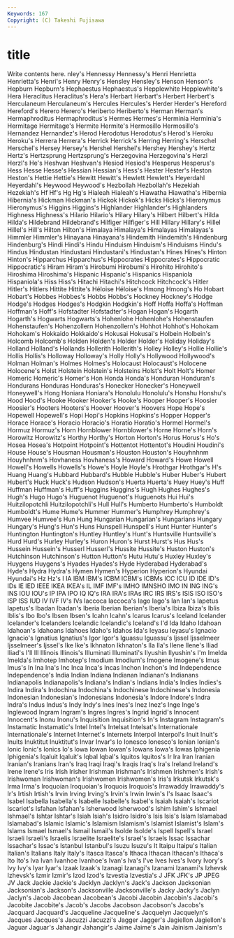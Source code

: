 ```yaml
---
Keywords: 167 
Copyright: (C) Takeshi Fujisawa
---
```


# title

Write contents here.
nley's
Hennessy Hennessy's Henri Henrietta Henrietta's Henri's Henry Henry's Hensley Hensley's
Henson Henson's Hepburn Hepburn's Hephaestus Hephaestus's Hepplewhite Hepplewhite's Hera Heraclitus
Heraclitus's Hera's Herbart Herbart's Herbert Herbert's Herculaneum Herculaneum's Hercules Hercules's
Herder Herder's Hereford Hereford's Herero Herero's Heriberto Heriberto's Herman Herman's
Hermaphroditus Hermaphroditus's Hermes Hermes's Herminia Herminia's Hermitage Hermitage's Hermite Hermite's
Hermosillo Hermosillo's Hernandez Hernandez's Herod Herodotus Herodotus's Herod's Heroku Heroku's
Herrera Herrera's Herrick Herrick's Herring Herring's Herschel Herschel's Hersey Hersey's
Hershel Hershel's Hershey Hershey's Hertz Hertz's Hertzsprung Hertzsprung's Herzegovina Herzegovina's
Herzl Herzl's He's Heshvan Heshvan's Hesiod Hesiod's Hesperus Hesperus's Hess
Hesse Hesse's Hessian Hessian's Hess's Hester Hester's Heston Heston's Hettie
Hettie's Hewitt Hewitt's Hewlett Hewlett's Heyerdahl Heyerdahl's Heywood Heywood's Hezbollah
Hezbollah's Hezekiah Hezekiah's Hf Hf's Hg Hg's Hialeah Hialeah's Hiawatha
Hiawatha's Hibernia Hibernia's Hickman Hickman's Hickok Hickok's Hicks Hicks's Hieronymus
Hieronymus's Higgins Higgins's Highlander Highlander's Highlanders Highness Highness's Hilario Hilario's
Hilary Hilary's Hilbert Hilbert's Hilda Hilda's Hildebrand Hildebrand's Hilfiger Hilfiger's
Hill Hillary Hillary's Hillel Hillel's Hill's Hilton Hilton's Himalaya Himalaya's
Himalayas Himalayas's Himmler Himmler's Hinayana Hinayana's Hindemith Hindemith's Hindenburg Hindenburg's
Hindi Hindi's Hindu Hinduism Hinduism's Hinduisms Hindu's Hindus Hindustan Hindustani
Hindustani's Hindustan's Hines Hines's Hinton Hinton's Hipparchus Hipparchus's Hippocrates Hippocrates's
Hippocratic Hippocratic's Hiram Hiram's Hirobumi Hirobumi's Hirohito Hirohito's Hiroshima Hiroshima's
Hispanic Hispanic's Hispanics Hispaniola Hispaniola's Hiss Hiss's Hitachi Hitachi's Hitchcock
Hitchcock's Hitler Hitler's Hitlers Hittite Hittite's Héloise Héloise's Hmong Hmong's
Ho Hobart Hobart's Hobbes Hobbes's Hobbs Hobbs's Hockney Hockney's Hodge
Hodge's Hodges Hodges's Hodgkin Hodgkin's Hoff Hoffa Hoffa's Hoffman Hoffman's
Hoff's Hofstadter Hofstadter's Hogan Hogan's Hogarth Hogarth's Hogwarts Hogwarts's Hohenlohe
Hohenlohe's Hohenstaufen Hohenstaufen's Hohenzollern Hohenzollern's Hohhot Hohhot's Hohokam Hohokam's Hokkaido
Hokkaido's Hokusai Hokusai's Holbein Holbein's Holcomb Holcomb's Holden Holden's Holder
Holder's Holiday Holiday's Holland Holland's Hollands Hollerith Hollerith's Holley Holley's
Hollie Hollie's Hollis Hollis's Holloway Holloway's Holly Holly's Hollywood Hollywood's
Holman Holman's Holmes Holmes's Holocaust Holocaust's Holocene Holocene's Holst Holstein
Holstein's Holsteins Holst's Holt Holt's Homer Homeric Homeric's Homer's Hon
Honda Honda's Honduran Honduran's Hondurans Honduras Honduras's Honecker Honecker's Honeywell
Honeywell's Hong Honiara Honiara's Honolulu Honolulu's Honshu Honshu's Hood Hood's
Hooke Hooker Hooker's Hooke's Hooper Hooper's Hoosier Hoosier's Hooters Hooters's
Hoover Hoover's Hoovers Hope Hope's Hopewell Hopewell's Hopi Hopi's Hopkins
Hopkins's Hopper Hopper's Horace Horace's Horacio Horacio's Horatio Horatio's Hormel
Hormel's Hormuz Hormuz's Horn Hornblower Hornblower's Horne Horne's Horn's Horowitz
Horowitz's Horthy Horthy's Horton Horton's Horus Horus's Ho's Hosea Hosea's
Hotpoint Hotpoint's Hottentot Hottentot's Houdini Houdini's House House's Housman Housman's
Houston Houston's Houyhnhnm Houyhnhnm's Hovhaness Hovhaness's Howard Howard's Howe Howell
Howell's Howells Howells's Howe's Hoyle Hoyle's Hrothgar Hrothgar's H's Huang
Huang's Hubbard Hubbard's Hubble Hubble's Huber Huber's Hubert Hubert's Huck
Huck's Hudson Hudson's Huerta Huerta's Huey Huey's Huff Huffman Huffman's
Huff's Huggins Huggins's Hugh Hughes Hughes's Hugh's Hugo Hugo's Huguenot
Huguenot's Huguenots Hui Hui's Huitzilopotchli Huitzilopotchli's Hull Hull's Humberto Humberto's
Humboldt Humboldt's Hume Hume's Hummer Hummer's Humphrey Humphrey's Humvee Humvee's
Hun Hung Hungarian Hungarian's Hungarians Hungary Hungary's Hung's Hun's Huns
Hunspell Hunspell's Hunt Hunter Hunter's Huntington Huntington's Huntley Huntley's Hunt's
Huntsville Huntsville's Hurd Hurd's Hurley Hurley's Huron Huron's Hurst Hurst's
Hus Hus's Hussein Hussein's Husserl Husserl's Hussite Hussite's Huston Huston's
Hutchinson Hutchinson's Hutton Hutton's Hutu Hutu's Huxley Huxley's Huygens Huygens's
Hyades Hyades's Hyde Hyderabad Hyderabad's Hyde's Hydra Hydra's Hymen Hymen's
Hyperion Hyperion's Hyundai Hyundai's Hz Hz's I IA IBM IBM's
ICBM ICBM's ICBMs ICC ICU ID IDE ID's IDs IE
IED IEEE IKEA IKEA's IL IMF IMF's IMHO IMNSHO IMO
IN ING ING's INS IOU IOU's IP IPA IPO IQ
IQ's IRA IRA's IRAs IRC IRS IRS's ISIS ISO ISO's
ISP ISS IUD IV IVF IV's IVs Iaccoca Iaccoca's Iago
Iago's Ian Ian's Iapetus Iapetus's Ibadan Ibadan's Iberia Iberian Iberian's
Iberia's Ibiza Ibiza's Iblis Iblis's Ibo Ibo's Ibsen Ibsen's Icahn
Icahn's Icarus Icarus's Iceland Icelander Icelander's Icelanders Icelandic Icelandic's Iceland's
I'd Ida Idaho Idahoan Idahoan's Idahoans Idahoes Idaho's Idahos Ida's
Ieyasu Ieyasu's Ignacio Ignacio's Ignatius Ignatius's Igor Igor's Iguassu Iguassu's
Ijssel Ijsselmeer Ijsselmeer's Ijssel's Ike Ike's Ikhnaton Ikhnaton's Ila Ila's
Ilene Ilene's Iliad Iliad's I'll Ill Illinois Illinois's Illuminati Illuminati's
Ilyushin Ilyushin's I'm Imelda Imelda's Imhotep Imhotep's Imodium Imodium's Imogene
Imogene's Imus Imus's In Ina Ina's Inc Inca Inca's Incas
Inchon Inchon's Ind Independence Independence's India Indian Indiana Indianan Indianan's
Indianans Indianapolis Indianapolis's Indiana's Indian's Indians India's Indies Indies's Indira
Indira's Indochina Indochina's Indochinese Indochinese's Indonesia Indonesian Indonesian's Indonesians Indonesia's
Indore Indore's Indra Indra's Indus Indus's Indy Indy's Ines Ines's
Inez Inez's Inge Inge's Inglewood Ingram Ingram's Ingres Ingres's Ingrid
Ingrid's Innocent Innocent's Inonu Inonu's Inquisition Inquisition's In's Instagram Instagram's
Instamatic Instamatic's Intel Intel's Intelsat Intelsat's Internationale Internationale's Internet Internet's
Internets Interpol Interpol's Inuit Inuit's Inuits Inuktitut Inuktitut's Invar Invar's
Io Ionesco Ionesco's Ionian Ionian's Ionic Ionic's Ionics Io's Iowa
Iowan Iowan's Iowans Iowa's Iowas Iphigenia Iphigenia's Iqaluit Iqaluit's Iqbal
Iqbal's Iquitos Iquitos's Ir Ira Iran Iranian Iranian's Iranians Iran's
Iraq Iraqi Iraqi's Iraqis Iraq's Ira's Ireland Ireland's Irene Irene's
Iris Irish Irisher Irishman Irishman's Irishmen Irishmen's Irish's Irishwoman Irishwoman's
Irishwomen Irishwomen's Iris's Irkutsk Irkutsk's Irma Irma's Iroquoian Iroquoian's Iroquois
Iroquois's Irrawaddy Irrawaddy's Ir's Irtish Irtish's Irvin Irving Irving's Irvin's
Irwin Irwin's I's Isaac Isaac's Isabel Isabella Isabella's Isabelle Isabelle's
Isabel's Isaiah Isaiah's Iscariot Iscariot's Isfahan Isfahan's Isherwood Isherwood's Ishim
Ishim's Ishmael Ishmael's Ishtar Ishtar's Isiah Isiah's Isidro Isidro's Isis
Isis's Islam Islamabad Islamabad's Islamic Islamic's Islamism Islamism's Islamist Islamist's
Islam's Islams Ismael Ismael's Ismail Ismail's Isolde Isolde's Ispell Ispell's
Israel Israeli Israeli's Israelis Israelite Israelite's Israel's Israels Issac Issachar
Issachar's Issac's Istanbul Istanbul's Isuzu Isuzu's It Itaipu Itaipu's Italian
Italian's Italians Italy Italy's Itasca Itasca's Ithaca Ithacan Ithacan's Ithaca's
Ito Ito's Iva Ivan Ivanhoe Ivanhoe's Ivan's Iva's I've Ives
Ives's Ivory Ivory's Ivy Ivy's Iyar Iyar's Izaak Izaak's Izanagi
Izanagi's Izanami Izanami's Izhevsk Izhevsk's Izmir Izmir's Izod Izod's Izvestia
Izvestia's J JFK JFK's JP JPEG JV Jack Jackie Jackie's
Jacklyn Jacklyn's Jack's Jackson Jacksonian Jacksonian's Jackson's Jacksonville Jacksonville's Jacky
Jacky's Jaclyn Jaclyn's Jacob Jacobean Jacobean's Jacobi Jacobin Jacobin's Jacobi's
Jacobite Jacobite's Jacob's Jacobs Jacobson Jacobson's Jacobs's Jacquard Jacquard's Jacqueline
Jacqueline's Jacquelyn Jacquelyn's Jacques Jacques's Jacuzzi Jacuzzi's Jagger Jagger's Jagiellon
Jagiellon's Jaguar Jaguar's Jahangir Jahangir's Jaime Jaime's Jain Jainism Jainism's
